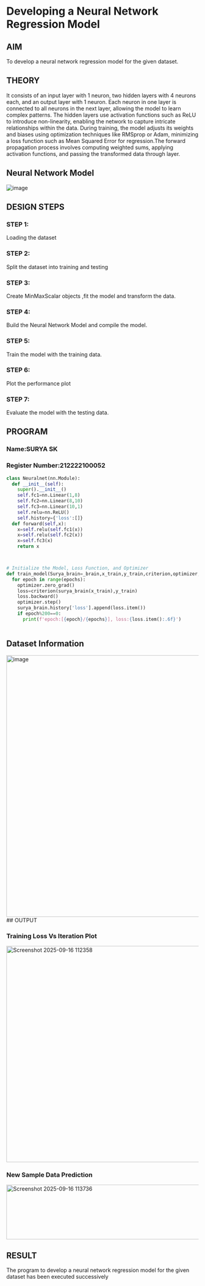 # Developing a Neural Network Regression Model

## AIM

To develop a neural network regression model for the given dataset.

## THEORY

It consists of an input layer with 1 neuron, two hidden layers with 4 neurons each, and an output layer with 1 neuron. Each neuron in one layer is connected to all neurons in the next layer, allowing the model to learn complex patterns. The hidden layers use activation functions such as ReLU to introduce non-linearity, enabling the network to capture intricate relationships within the data. 
During training, the model adjusts its weights and biases using optimization techniques like RMSprop or Adam, minimizing a loss function such as Mean Squared Error for regression.The forward propagation process involves computing weighted sums, applying activation functions, and passing the transformed data through layer.

## Neural Network Model

![image](https://github.com/user-attachments/assets/ee9acc10-42da-48f5-9a05-b860601c1f28)


## DESIGN STEPS

### STEP 1:

Loading the dataset

### STEP 2:

Split the dataset into training and testing

### STEP 3:

Create MinMaxScalar objects ,fit the model and transform the data.

### STEP 4:

Build the Neural Network Model and compile the model.

### STEP 5:

Train the model with the training data.

### STEP 6:

Plot the performance plot

### STEP 7:

Evaluate the model with the testing data.

## PROGRAM
### Name:SURYA SK
### Register Number:212222100052
```python
class Neuralnet(nn.Module):
  def __init__(self):
    super().__init__()
    self.fc1=nn.Linear(1,8)
    self.fc2=nn.Linear(8,10)
    self.fc3=nn.Linear(10,1)
    self.relu=nn.ReLU()
    self.history={'loss':[]}
  def forward(self,x):
    x=self.relu(self.fc1(x))
    x=self.relu(self.fc2(x))
    x=self.fc3(x)
    return x



# Initialize the Model, Loss Function, and Optimizer
def train_model(Surya_brain=_brain,x_train,y_train,criterion,optimizer,epochs=2000):
  for epoch in range(epochs):
    optimizer.zero_grad()
    loss=criterion(surya_brain(x_train),y_train)
    loss.backward()
    optimizer.step()
    surya_brain.history['loss'].append(loss.item())
    if epoch%200==0:
      print(f'epoch:[{epoch}/{epochs}], loss:{loss.item():.6f}')



```
## Dataset Information

<img width="549" height="685" alt="image" src="https://github.com/user-attachments/assets/8c0ca5b3-772b-4f23-89f3-b6a362e578c4" />
## OUTPUT

### Training Loss Vs Iteration Plot

<img width="866" height="566" alt="Screenshot 2025-09-16 112358" src="https://github.com/user-attachments/assets/52a1e0bd-ca84-45f5-9108-feb11204164c" />

### New Sample Data Prediction

<img width="994" height="143" alt="Screenshot 2025-09-16 113736" src="https://github.com/user-attachments/assets/a61c9656-6573-4e2c-b756-b575b67f8990" />

## RESULT
The program to develop a neural network regression model for the given dataset has been executed successively
